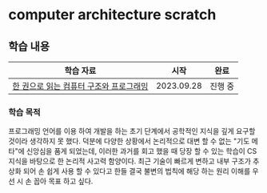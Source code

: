 # computer architecture scratch

## 학습 내용

|학습 자료|시작|완료|
|------|---|---|
|[한 권으로 읽는 컴퓨터 구조와 프로그래밍](https://product.kyobobook.co.kr/detail/S000001932753)|2023.09.28|진행 중|

### 학습 목적

프로그래밍 언어를 이용 하여 개발을 하는 초기 단계에서 공학적인 지식을 깊게 요구할 것이라 생각하지 못 했다. 덕분에 다양한 상황에서 논리적으로 대변 할 수 없는 "기도 메타"에 신앙심을 품게 되었는데, 이러한 과거를 회고 했을 때 당장 할 수 있는 학습이 CS 지식을 바탕으로 한 논리적 사고력 함양이다. 최근 기술이 빠르게 변하고 내부 구조가 추상화 되어 손 쉽게 사용 할 수 있다고 한들 결국 불변의 법칙에 해당 하는 원리 이해를 우선 시 손 꼽아 목표 하고 싶다.
